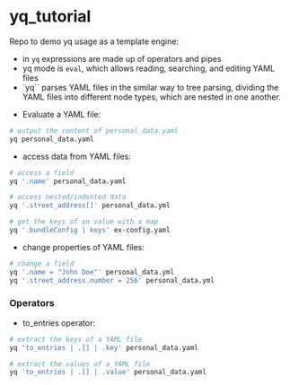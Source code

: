 # yq_tutorial
Repo to demo yq usage as a template engine:
- in `yq` expressions are made up of operators and pipes
- yq mode is `eval`, which allows reading, searching, and editing YAML files
- `yq`` parses YAML files in the similar way to tree parsing, dividing the YAML files into different node types, which are nested in one another.

* Evaluate a YAML file:
```bash
# output the content of personal_data.yaml
yq personal_data.yaml
```

* access data from YAML files:
```bash
# access a field
yq '.name' personal_data.yaml

# access nested/indented data
yq '.street_address[]' personal_data.yml

# get the keys of an value with a map
yq '.bundleConfig | keys' ex-config.yaml
```

* change properties of YAML files:
```bash
# change a field
yq '.name = "John Doe"' personal_data.yml
yq '.street_address.number = 256' personal_data.yml
```
### Operators

* to_entries operator:

```bash
# extract the keys of a YAML file
yq 'to_entries | .[] | .key' personal_data.yaml

# extract the values of a YAML file
yq 'to_entries | .[] | .value' personal_data.yaml
```
